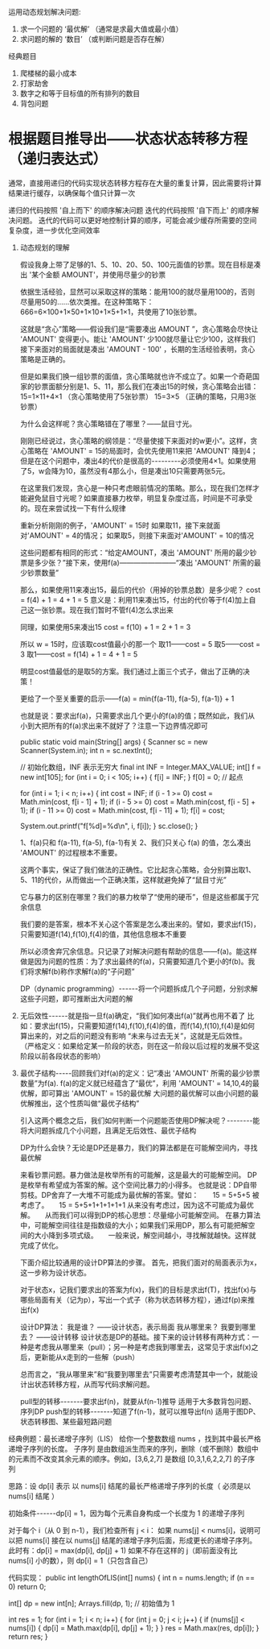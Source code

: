运用动态规划解决问题:
1. 求一个问题的 ‘最优解’ （通常是求最大值或最小值）
2. 求问题的解的 ‘数目’ （或判断问题是否存在解）

经典题目
1. 爬楼梯的最小成本
2. 打家劫舍
3. 数字之和等于目标值的所有排列的数目
4. 背包问题

# 根据题目推导出——状态状态转移方程（递归表达式）
通常，直接用递归的代码实现状态转移方程存在大量的重复计算，因此需要将计算结果进行缓存，以确保每个值只计算一次

递归的代码按照 '自上而下' 的顺序解决问题
迭代的代码按照 '自下而上' 的顺序解决问题。
迭代的代码可以更好地控制计算的顺序，可能会减少缓存所需要的空间复杂度，进一步优化空间效率






1. 动态规划的理解

   假设我身上带了足够的1、5、10、20、50、100元面值的钞票。现在目标是凑出 '某个金额 AMOUNT'，并使用尽量少的钞票

   依据生活经验，显然可以采取这样的策略：能用100的就尽量用100的，否则尽量用50的……依次类推。在这种策略下：666=6×100+1×50+1×10+1×5+1×1，共使用了10张钞票。

   这就是“贪心”策略——假设我们是“需要凑出 AMOUNT ”，贪心策略会尽快让 'AMOUNT' 变得更小。能让 'AMOUNT' 少100就尽量让它少100，这样我们接下来面对的局面就是凑出 'AMOUNT - 100' ，长期的生活经验表明，贪心策略是正确的。

   但是如果我们换一组钞票的面值，贪心策略就也许不成立了。如果一个奇葩国家的钞票面额分别是1、5、11，那么我们在凑出15的时候，贪心策略会出错：　　     15=1×11+4×1    （贪心策略使用了5张钞票）
    15=3×5         （正确的策略，只用3张钞票）

   为什么会这样呢？贪心策略错在了哪里？——鼠目寸光。

   刚刚已经说过，贪心策略的纲领是：“尽量使接下来面对的w更小”。这样，贪心策略在 'AMOUNT' = 15的局面时，会优先使用11来把 'AMOUNT' 降到4；但是在这个问题中，凑出4的代价是很高的---------必须使用4×1。如果使用了5，w会降为10，虽然没有4那么小，但是凑出10只需要两张5元。

   在这里我们发现，贪心是一种只考虑眼前情况的策略。那么，现在我们怎样才能避免鼠目寸光呢？如果直接暴力枚举，明显复杂度过高，时间是不可承受的。现在来尝试找一下有什么规律

   重新分析刚刚的例子，'AMOUNT' = 15时
   如果取11，接下来就面对'AMOUNT' = 4的情况；
   如果取5，则接下来面对'AMOUNT' = 10的情况

   这些问题都有相同的形式：“给定AMOUNT，凑出 'AMOUNT' 所用的最少钞票是多少张？”接下来，使用f(a)————————“凑出 'AMOUNT' 所需的最少钞票数量”

   那么，如果使用11来凑出15，最后的代价（用掉的钞票总数）是多少呢？
   cost = f(4) + 1 = 4 + 1 = 5
   意义是：利用11来凑出15，付出的代价等于f(4)加上自己这一张钞票。现在我们暂时不管f(4)怎么求出来

   同理，如果使用5来凑出15
   cost = f(10) + 1 = 2 + 1 = 3

   所以 w = 15时，应该取cost值最小的那一个
   取11——cost = 5
   取5——cost = 3
   取1——cost = f(14) + 1 = 4 + 1 = 5


   明显cost值最低的是取5的方案。我们通过上面三个式子，做出了正确的决策！

   更给了一个至关重要的启示——f(a) = min{f(a-11), f(a-5), f(a-1)} + 1

   也就是说：要求出f(a)，只需要求出几个更小的f(a)的值；既然如此，我们从小到大把所有的f(a)求出来不就好了？注意一下边界情况即可

    public static void main(String[] args) {
    Scanner sc = new Scanner(System.in);
    int n = sc.nextInt();

    // 初始化数组，INF 表示无穷大
    final int INF = Integer.MAX_VALUE;
    int[] f = new int[105];
    for (int i = 0; i < 105; i++) {
        f[i] = INF;
    }
    f[0] = 0; // 起点

    for (int i = 1; i < n; i++) {
        int cost = INF;
        if (i - 1 >= 0) cost = Math.min(cost, f[i - 1] + 1);
        if (i - 5 >= 0) cost = Math.min(cost, f[i - 5] + 1);
        if (i - 11 >= 0) cost = Math.min(cost, f[i - 11] + 1);
        f[i] = cost;

   System.out.printf("f[%d]=%d\n", i, f[i]);
    }
    sc.close();
}


   1、f(a)只和 f(a-11), f(a-5), f(a-1)有关
   2、我们只关心 f(a) 的值，怎么凑出 'AMOUNT' 的过程根本不重要。

   这两个事实，保证了我们做法的正确性。它比起贪心策略，会分别算出取1、5、11的代价，从而做出一个正确决策，这样就避免掉了“鼠目寸光”

   它与暴力的区别在哪里？我们的暴力枚举了“使用的硬币”，但是这些都属于冗余信息
   
   我们要的是答案，根本不关心这个答案是怎么凑出来的。譬如，要求出f(15)，只需要知道f(14),f(10),f(4)的值，其他信息根本不重要

   所以必须舍弃冗余信息。只记录了对解决问题有帮助的信息——f(a)。能这样做是因为问题的性质：为了求出最终的f(a)，只需要知道几个更小的f(b)。我们将求解f(b)称作求解f(a)的“子问题”

   DP（dynamic programming）------将一个问题拆成几个子问题，分别求解这些子问题，即可推断出大问题的解





1. 无后效性------就是指一旦f(a)确定，“我们如何凑出f(a)”就再也用不着了
   比如：要求出f(15)，只需要知道f(14),f(10),f(4)的值，而f(14),f(10),f(4)是如何算出来的，对之后的问题没有影响
   “未来与过去无关”，这就是无后效性。　　（严格定义：如果给定某一阶段的状态，则在这一阶段以后过程的发展不受这阶段以前各段状态的影响）

2. 最优子结构-----回顾我们对f(a)的定义：记“凑出 'AMOUNT' 所需的最少钞票数量”为f(a).
   f(a)的定义就已经蕴含了“最优”，利用 'AMOUNT' = 14,10,4的最优解，即可算出 'AMOUNT' = 15的最优解
   大问题的最优解可以由小问题的最优解推出，这个性质叫做“最优子结构”



   引入这两个概念之后，我们如何判断一个问题能否使用DP解决呢？--------能将大问题拆成几个小问题，且满足无后效性、最优子结构



   DP为什么会快？无论是DP还是暴力，我们的算法都是在可能解空间内，寻找最优解

   来看钞票问题。暴力做法是枚举所有的可能解，这是最大的可能解空间。
   DP是枚举有希望成为答案的解。这个空间比暴力的小得多。
   也就是说：DP自带剪枝。DP舍弃了一大堆不可能成为最优解的答案。譬如：　　15 = 5+5+5 被考虑了。　　15 = 5+5+1+1+1+1+1 从来没有考虑过，因为这不可能成为最优解。　　从而我们可以得到DP的核心思想：尽量缩小可能解空间。
   在暴力算法中，可能解空间往往是指数级的大小；如果我们采用DP，那么有可能把解空间的大小降到多项式级。　　一般来说，解空间越小，寻找解就越快。这样就完成了优化。




   下面介绍比较通用的设计DP算法的步骤。
   首先，把我们面对的局面表示为x，这一步称为设计状态。

   对于状态x，记我们要求出的答案为f(x)，我们的目标是求出f(T)，找出f(x)与哪些局面有关（记为p），写出一个式子（称为状态转移方程），通过f(p)来推出f(x)

   设计DP算法：
       我是谁？  ——设计状态，表示局面
       我从哪里来？
       我要到哪里去？  ——设计转移
   设计状态是DP的基础。接下来的设计转移有两种方式：一种是考虑我从哪里来（pull）；另一种是考虑我到哪里去，这常见于求出f(x)之后，更新能从x走到的一些解（push）
   
   总而言之，“我从哪里来”和“我要到哪里去”只需要考虑清楚其中一个，就能设计出状态转移方程，从而写代码求解问题。

   pull型的转移-------要求出f(n)，就要从f(n-1)推导           适用于大多数背包问题、序列DP
   push型的转移-------知道了f(n-1)，就可以推导出f(n)         适用于图DP、状态转移图、某些最短路问题





经典例题：最长递增子序列（LIS）
    给你一个整数数组 nums ，找到其中最长严格递增子序列的长度。
    子序列 是由数组派生而来的序列，删除（或不删除）数组中的元素而不改变其余元素的顺序。例如，[3,6,2,7] 是数组 [0,3,1,6,2,2,7] 的子序列


思路：设 dp[i] 表示 以 nums[i] 结尾的最长严格递增子序列的长度（    必须是以 nums[i] 结尾    ）

初始条件------dp[i] = 1，因为每个元素自身构成一个长度为 1 的递增子序列

对于每个 i（从 0 到 n-1），我们检查所有 j < i：
    如果 nums[j] < nums[i]，说明可以把 nums[i] 接在以 nums[j] 结尾的递增子序列后面，形成更长的递增子序列。此时有：dp[i] = max(dp[i], dp[j] + 1)
    如果不存在这样的 j（即前面没有比 nums[i] 小的数），则 dp[i] = 1（只包含自己）


代码实现：
public int lengthOfLIS(int[] nums) {
int n = nums.length;
if (n == 0) return 0;

int[] dp = new int[n];
Arrays.fill(dp, 1); // 初始值为 1

int res = 1;
for (int i = 1; i < n; i++) {
    for (int j = 0; j < i; j++) {
        if (nums[j] < nums[i]) {
            dp[i] = Math.max(dp[i], dp[j] + 1);
        }
    }
    res = Math.max(res, dp[i]);
}
return res;
}






   


